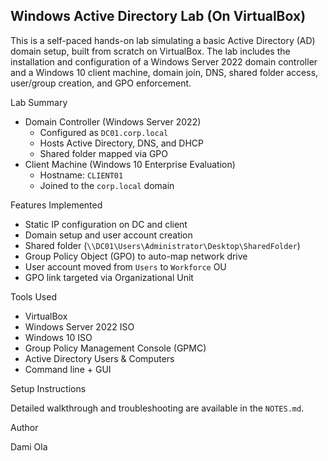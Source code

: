 ## Windows Active Directory Lab (On VirtualBox)

This is a self-paced hands-on lab simulating a basic Active Directory (AD) domain setup, built from scratch on VirtualBox. The lab includes the installation and configuration of a Windows Server 2022 domain controller and a Windows 10 client machine, domain join, DNS, shared folder access, user/group creation, and GPO enforcement.

Lab Summary

- Domain Controller (Windows Server 2022)
  - Configured as `DC01.corp.local`
  - Hosts Active Directory, DNS, and DHCP
  - Shared folder mapped via GPO
- Client Machine (Windows 10 Enterprise Evaluation)
  - Hostname: `CLIENT01`
  - Joined to the `corp.local` domain

Features Implemented

- Static IP configuration on DC and client
- Domain setup and user account creation
- Shared folder (`\\DC01\Users\Administrator\Desktop\SharedFolder`)
- Group Policy Object (GPO) to auto-map network drive
- User account moved from `Users` to `Workforce` OU
- GPO link targeted via Organizational Unit

Tools Used

- VirtualBox
- Windows Server 2022 ISO
- Windows 10 ISO
- Group Policy Management Console (GPMC)
- Active Directory Users & Computers
- Command line + GUI

Setup Instructions

Detailed walkthrough and troubleshooting are available in the `NOTES.md`.

Author

Dami Ola 
